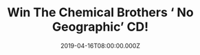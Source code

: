 ---
campaign-uuid: "c-6f2a8c6e-1b8e-4310-8119-9f94d5b4c7d9"
type: "Competition"
category: "Music"
date: "2019-04-16T08:00:00.000Z"
end-date: "2019-05-16T22:59:00.000Z"
disable-form: false
is_promoted: false
has_entry_page: true
title: "Win The Chemical Brothers ‘ No Geographic’ CD!"
competition-description: "<p>Following on from the critical and commercial success\
  \ of their Grammy nominated 2015 album, Born In The Echoes, the band’s 6th consecutive\
  \ UK number 1, The Chemical Brothers release their ninth studio album, No Geography.\
  \ We have managed to get our hands on one copy of their brand new record to one\
  \ member to win.</p>\n<p>Are you their biggest supporter? Click below for a chance\
  \ to win!</p>\n"
hero-header: "Win The Chemical Brothers ‘ No Geographic’ CD!"
terms-confirmation: "N/A"
banner-img: "https://assets.expresslyapp.com/asset-3e523724-1864-4da8-8671-6cb7dea71e3f.jpg"
logo-left-href: "aaa.nme.com"
logo-left-image: "https://assets.expresslyapp.com/asset-d6b6b443-163c-4bfb-8215-36426f58ca71.jpg"
logo-left-title: "NME AAA"
bg-image-hero: "https://assets.expresslyapp.com/asset-2c823c30-f097-4cb1-b697-f61cb5c618ea.jpg"
bg-image-first: "https://assets.expresslyapp.com/asset-bc8333c7-011c-406d-994c-3f2942f1d6c5.jpg"
section1-content: "<p>Following on from the critical and commercial success of their\
  \ Grammy nominated 2015 album, Born In The Echoes, the band’s 6th consecutive UK\
  \ number 1, The Chemical Brothers release their ninth studio album, No Geography.</p>\n\
  <p>The superstar DJs go back to basics on their feral new album. Mixing it up the\
  \ way only they can, The Chemical Brothers are still dancing to a different beat.\
  \ Several of the tracks on No Geography feature vocals by the Norwegian singer &\
  \ songwriter Aurora who wrote and recorded parts in the band’s studio in close collaboration\
  \ with the band. Japanese rapper Nene features on Eve of Destruction.</p>\n<p>If\
  \ you want to be the first hearing their brand new tunes, enter the form below for\
  \ a chance to win and get ready to enjoy all of their hits now. Good luck!</p>\n"
entry-title: "Win The Chemical Brothers ‘ No Geographic’ CD!"
entry-content: "<p>Enter the draw to win The Chemical Brothers ‘ No Geographic’ CD\
  \ by entering below before 23:59 on 16th of May 2019.</p>\n"
has-winner: false
prize-description: "The Chemical Brothers ‘ No Geographic’ CD!"
special-conditions: "Multiple entries are allowed up to one every day\r\nThis competition\
  \ is also available on: http://club.expressly.io/competitons/the-chemical-brothers-cd-giveaway"
country-restrictions:
- "GB"
---